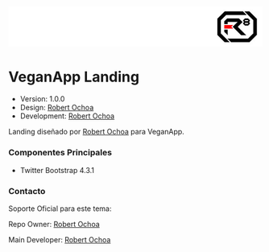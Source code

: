![alt tag](img/repo-logo.jpg)

# VeganApp Landing #

* Version: 1.0.0
* Design: [Robert Ochoa](http://www.robertochoa.com.ve/)
* Development: [Robert Ochoa](http://www.robertochoa.com.ve/)

Landing diseñado por [Robert Ochoa](http://www.robertochoa.com.ve/) para VeganApp.

### Componentes Principales ###

* Twitter Bootstrap 4.3.1

### Contacto ###

Soporte Oficial para este tema:

Repo Owner: [Robert Ochoa](http://www.robertochoa.com.ve/)

Main Developer: [Robert Ochoa](http://www.robertochoa.com.ve/)
